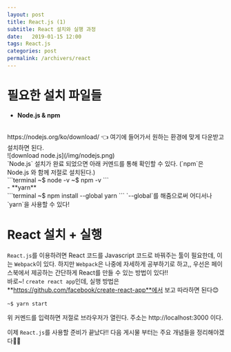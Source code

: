 ```yaml
---
layout: post
title: React.js (1)
subtitle: React 설치와 실행 과정
date:   2019-01-15 12:00
tags: React.js
categories: post
permalink: /archivers/react
---
```

# 필요한 설치 파일들
- **Node.js & npm**  
<br>
https://nodejs.org/ko/download/ &#128072; 여기에 들어가서 원하는 환경에 맞게 다운받고 설치하면 된다.<br>  
![download node.js](/img/nodejs.png)  
<br>
`Node.js` 설치가 완료 되었으면 아래 커멘드를 통해 확인할 수 있다.  
(`npm`은 Node.js 와 함께 저절로 설치된다.)  
<br>
```terminal
~$ node -v
~$ npm -v
```
<br>
- **yarn**  
<br>
```terminal
~$ npm install --global yarn
```
`--global`를 해줌으로써 어디서나 `yarn`을 사용할 수 있다!

# React 설치 + 실행
`React.js`를 이용하려면 React 코드를 Javascript 코드로 바꿔주는 툴이 필요한데, 이는 `Webpack`이 있다. 하지만 `Webpack`은 나중에 자세하게 공부하기로 하고,, 우선은 페이스북에서 제공하는 간단하게 React를 만들 수 있는 방법이 있다!!  
바로~! `create react app`인데, 실행 방법은 **https://github.com/facebook/create-react-app**에서 보고 따라하면 된다&#128522;  
```terminal
~$ yarn start
```
위 커멘드를 입력하면 저절로 브라우저가 열린다. 주소는 http://localhost:3000 이다.

이제 `React.js`를 사용할 준비가 끝났다!! 다음 게시물 부터는 주요 개념들을 정리해야겠다&#128588;&#127881;